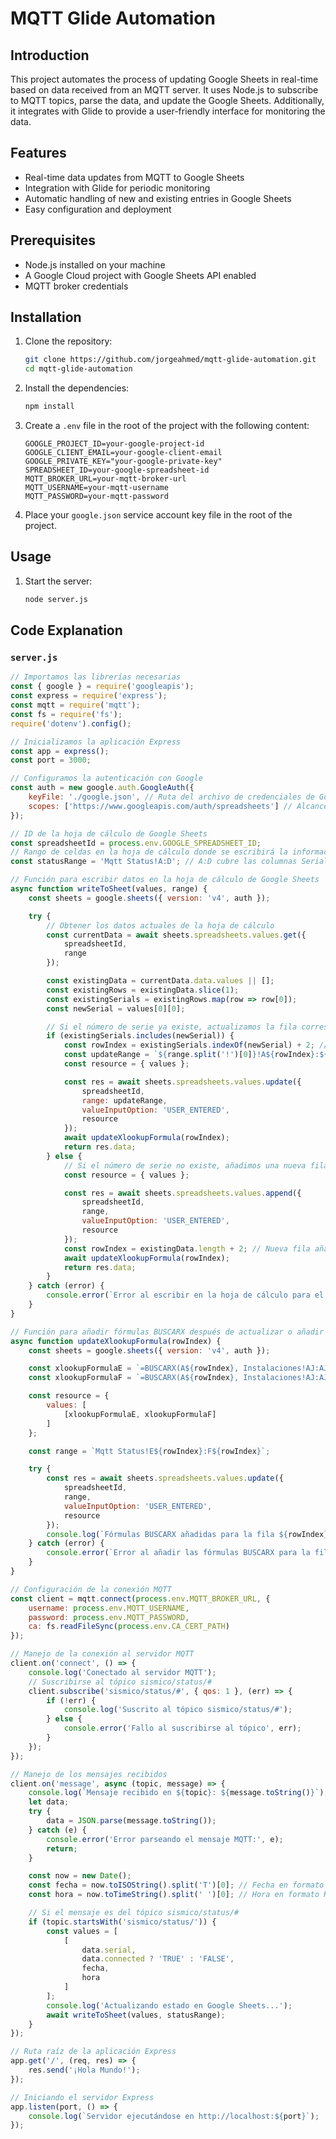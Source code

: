 # MQTT Glide Automation

## Introduction
This project automates the process of updating Google Sheets in real-time based on data received from an MQTT server. It uses Node.js to subscribe to MQTT topics, parse the data, and update the Google Sheets. Additionally, it integrates with Glide to provide a user-friendly interface for monitoring the data.

## Features
- Real-time data updates from MQTT to Google Sheets
- Integration with Glide for periodic monitoring
- Automatic handling of new and existing entries in Google Sheets
- Easy configuration and deployment

## Prerequisites
- Node.js installed on your machine
- A Google Cloud project with Google Sheets API enabled
- MQTT broker credentials

## Installation

1. Clone the repository:
    ```bash
    git clone https://github.com/jorgeahmed/mqtt-glide-automation.git
    cd mqtt-glide-automation
    ```

2. Install the dependencies:
    ```bash
    npm install
    ```

3. Create a `.env` file in the root of the project with the following content:
    ```
    GOOGLE_PROJECT_ID=your-google-project-id
    GOOGLE_CLIENT_EMAIL=your-google-client-email
    GOOGLE_PRIVATE_KEY="your-google-private-key"
    SPREADSHEET_ID=your-google-spreadsheet-id
    MQTT_BROKER_URL=your-mqtt-broker-url
    MQTT_USERNAME=your-mqtt-username
    MQTT_PASSWORD=your-mqtt-password
    ```

4. Place your `google.json` service account key file in the root of the project.

## Usage

1. Start the server:
    ```bash
    node server.js
    ```

## Code Explanation

### `server.js`

```javascript
// Importamos las librerías necesarias
const { google } = require('googleapis');
const express = require('express');
const mqtt = require('mqtt');
const fs = require('fs');
require('dotenv').config();

// Inicializamos la aplicación Express
const app = express();
const port = 3000;

// Configuramos la autenticación con Google
const auth = new google.auth.GoogleAuth({
    keyFile: './google.json', // Ruta del archivo de credenciales de Google
    scopes: ['https://www.googleapis.com/auth/spreadsheets'] // Alcance para acceder a Google Sheets
});

// ID de la hoja de cálculo de Google Sheets
const spreadsheetId = process.env.GOOGLE_SPREADSHEET_ID;
// Rango de celdas en la hoja de cálculo donde se escribirá la información
const statusRange = 'Mqtt Status!A:D'; // A:D cubre las columnas Serial, Conectado, Fecha y Hora

// Función para escribir datos en la hoja de cálculo de Google Sheets
async function writeToSheet(values, range) {
    const sheets = google.sheets({ version: 'v4', auth });

    try {
        // Obtener los datos actuales de la hoja de cálculo
        const currentData = await sheets.spreadsheets.values.get({
            spreadsheetId,
            range
        });

        const existingData = currentData.data.values || [];
        const existingRows = existingData.slice(1);
        const existingSerials = existingRows.map(row => row[0]);
        const newSerial = values[0][0];

        // Si el número de serie ya existe, actualizamos la fila correspondiente
        if (existingSerials.includes(newSerial)) {
            const rowIndex = existingSerials.indexOf(newSerial) + 2; // +2 para ajustar la fila según la hoja
            const updateRange = `${range.split('!')[0]}!A${rowIndex}:${range.split('!')[1].slice(-1)}${rowIndex}`;
            const resource = { values };

            const res = await sheets.spreadsheets.values.update({
                spreadsheetId,
                range: updateRange,
                valueInputOption: 'USER_ENTERED',
                resource
            });
            await updateXlookupFormula(rowIndex);
            return res.data;
        } else {
            // Si el número de serie no existe, añadimos una nueva fila
            const resource = { values };

            const res = await sheets.spreadsheets.values.append({
                spreadsheetId,
                range,
                valueInputOption: 'USER_ENTERED',
                resource
            });
            const rowIndex = existingData.length + 2; // Nueva fila añadida
            await updateXlookupFormula(rowIndex);
            return res.data;
        }
    } catch (error) {
        console.error(`Error al escribir en la hoja de cálculo para el rango ${range}:`, error);
    }
}

// Función para añadir fórmulas BUSCARX después de actualizar o añadir una fila
async function updateXlookupFormula(rowIndex) {
    const sheets = google.sheets({ version: 'v4', auth });

    const xlookupFormulaE = `=BUSCARX(A${rowIndex}, Instalaciones!AJ:AJ, Instalaciones!A:A)`;
    const xlookupFormulaF = `=BUSCARX(A${rowIndex}, Instalaciones!AJ:AJ, Instalaciones!B:B)`;

    const resource = {
        values: [
            [xlookupFormulaE, xlookupFormulaF]
        ]
    };

    const range = `Mqtt Status!E${rowIndex}:F${rowIndex}`;

    try {
        const res = await sheets.spreadsheets.values.update({
            spreadsheetId,
            range,
            valueInputOption: 'USER_ENTERED',
            resource
        });
        console.log(`Fórmulas BUSCARX añadidas para la fila ${rowIndex}:`, res.data);
    } catch (error) {
        console.error(`Error al añadir las fórmulas BUSCARX para la fila ${rowIndex}:`, error);
    }
}

// Configuración de la conexión MQTT
const client = mqtt.connect(process.env.MQTT_BROKER_URL, {
    username: process.env.MQTT_USERNAME,
    password: process.env.MQTT_PASSWORD,
    ca: fs.readFileSync(process.env.CA_CERT_PATH)
});

// Manejo de la conexión al servidor MQTT
client.on('connect', () => {
    console.log('Conectado al servidor MQTT');
    // Suscribirse al tópico sismico/status/#
    client.subscribe('sismico/status/#', { qos: 1 }, (err) => {
        if (!err) {
            console.log('Suscrito al tópico sismico/status/#');
        } else {
            console.error('Fallo al suscribirse al tópico', err);
        }
    });
});

// Manejo de los mensajes recibidos
client.on('message', async (topic, message) => {
    console.log(`Mensaje recibido en ${topic}: ${message.toString()}`);
    let data;
    try {
        data = JSON.parse(message.toString());
    } catch (e) {
        console.error('Error parseando el mensaje MQTT:', e);
        return;
    }

    const now = new Date();
    const fecha = now.toISOString().split('T')[0]; // Fecha en formato YYYY-MM-DD
    const hora = now.toTimeString().split(' ')[0]; // Hora en formato HH:MM:SS

    // Si el mensaje es del tópico sismico/status/#
    if (topic.startsWith('sismico/status/')) {
        const values = [
            [
                data.serial,
                data.connected ? 'TRUE' : 'FALSE',
                fecha,
                hora
            ]
        ];
        console.log('Actualizando estado en Google Sheets...');
        await writeToSheet(values, statusRange);
    }
});

// Ruta raíz de la aplicación Express
app.get('/', (req, res) => {
    res.send('¡Hola Mundo!');
});

// Iniciando el servidor Express
app.listen(port, () => {
    console.log(`Servidor ejecutándose en http://localhost:${port}`);
});
